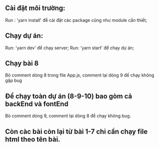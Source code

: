 ## Cài đặt môi trường:
Run : 'yarn install' để cài đặt các package cũng như module cần thiết;
## Chạy dự án:
Run: 'yarn dev' để chạy server;
Run: 'yarn start' để chạy dự án;
## Chạy bài 8
Bỏ comment dòng 8 trong file App.js, comment lại dòng 9 để chạy không gặp bug
## Để chạy toàn dự án (8-9-10) bao gòm cả backEnd và fontEnd
Bỏ comment dòng 9, comment lại dòng 8 để chạy không bug.
## Còn càc bài còn lại từ bài 1-7 chỉ cần chạy file html theo tên bài.